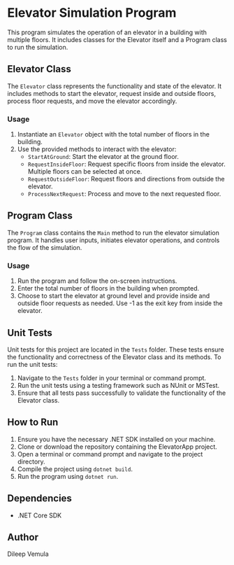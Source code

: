 # Elevator Simulation Program

This program simulates the operation of an elevator in a building with multiple floors. It includes classes for the Elevator itself and a Program class to run the simulation.

## Elevator Class

The `Elevator` class represents the functionality and state of the elevator. It includes methods to start the elevator, request inside and outside floors, process floor requests, and move the elevator accordingly.

### Usage

1. Instantiate an `Elevator` object with the total number of floors in the building.
2. Use the provided methods to interact with the elevator:
   - `StartAtGround`: Start the elevator at the ground floor.
   - `RequestInsideFloor`: Request specific floors from inside the elevator. Multiple floors can be selected at once.
   - `RequestOutsideFloor`: Request floors and directions from outside the elevator.
   - `ProcessNextRequest`: Process and move to the next requested floor.

## Program Class

The `Program` class contains the `Main` method to run the elevator simulation program. It handles user inputs, initiates elevator operations, and controls the flow of the simulation.

### Usage

1. Run the program and follow the on-screen instructions.
2. Enter the total number of floors in the building when prompted.
3. Choose to start the elevator at ground level and provide inside and outside floor requests as needed. Use -1 as the exit key from inside the elevator.

## Unit Tests

Unit tests for this project are located in the `Tests` folder. These tests ensure the functionality and correctness of the Elevator class and its methods. To run the unit tests:

1. Navigate to the `Tests` folder in your terminal or command prompt.
2. Run the unit tests using a testing framework such as NUnit or MSTest.
3. Ensure that all tests pass successfully to validate the functionality of the Elevator class.

## How to Run

1. Ensure you have the necessary .NET SDK installed on your machine.
2. Clone or download the repository containing the ElevatorApp project.
3. Open a terminal or command prompt and navigate to the project directory.
4. Compile the project using `dotnet build`.
5. Run the program using `dotnet run`.

## Dependencies

- .NET Core SDK

## Author

Dileep Vemula
